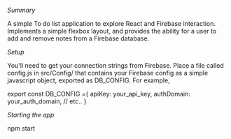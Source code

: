 <em>Summary</em>

A simple To do list application to explore React and Firebase interaction. Implements a simple flexbox layout, and provides the ability for a user to add and remove notes from a Firebase database. 

<em>Setup</em>

You'll need to get your connection strings from Firebase. Place a file called config.js in src/Config/ that contains your Firebase config as a simple javascript object, exported as DB_CONFIG. For example,

export const DB_CONFIG ={
  apiKey: your_api_key,
  authDomain: your_auth_domain,
  // etc..
}

<em>Starting the app</em>

npm start

